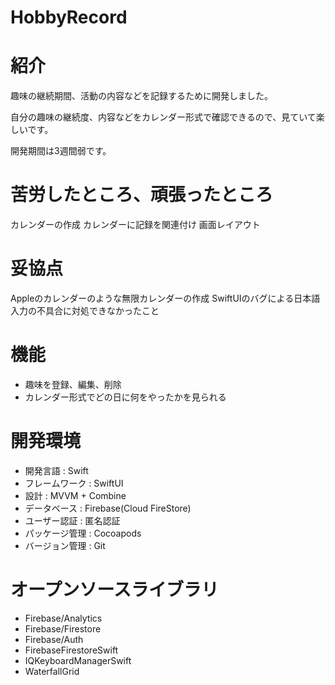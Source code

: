 # HobbyRecord

# 紹介
趣味の継続期間、活動の内容などを記録するために開発しました。

自分の趣味の継続度、内容などをカレンダー形式で確認できるので、見ていて楽しいです。

開発期間は3週間弱です。

# 苦労したところ、頑張ったところ
カレンダーの作成
カレンダーに記録を関連付け
画面レイアウト

# 妥協点
Appleのカレンダーのような無限カレンダーの作成
SwiftUIのバグによる日本語入力の不具合に対処できなかったこと

# 機能
- 趣味を登録、編集、削除
- カレンダー形式でどの日に何をやったかを見られる

# 開発環境
- 開発言語 : Swift  
- フレームワーク : SwiftUI  
- 設計 : MVVM + Combine  
- データベース : Firebase(Cloud FireStore)
- ユーザー認証 : 匿名認証
- パッケージ管理 : Cocoapods  
- バージョン管理 : Git  

# オープンソースライブラリ
- Firebase/Analytics
- Firebase/Firestore
- Firebase/Auth
- FirebaseFirestoreSwift
- IQKeyboardManagerSwift
- WaterfallGrid
